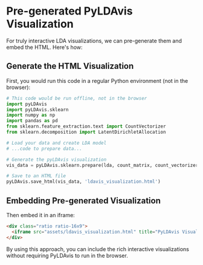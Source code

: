 # Pre-generated PyLDAvis Visualization

For truly interactive LDA visualizations, we can pre-generate them and embed the HTML. Here's how:

## Generate the HTML Visualization

First, you would run this code in a regular Python environment (not in the browser):

```python
# This code would be run offline, not in the browser
import pyLDAvis
import pyLDAvis.sklearn
import numpy as np
import pandas as pd
from sklearn.feature_extraction.text import CountVectorizer
from sklearn.decomposition import LatentDirichletAllocation

# Load your data and create LDA model
# ...code to prepare data...

# Generate the pyLDAvis visualization
vis_data = pyLDAvis.sklearn.prepare(lda, count_matrix, count_vectorizer)

# Save to an HTML file
pyLDAvis.save_html(vis_data, 'ldavis_visualization.html')
```

## Embedding Pre-generated Visualization

Then embed it in an iframe:

```html
<div class="ratio ratio-16x9">
  <iframe src="assets/ldavis_visualization.html" title="PyLDAvis Visualization"></iframe>
</div>
```

By using this approach, you can include the rich interactive visualizations without requiring PyLDAvis to run in the browser.
